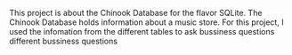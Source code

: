This project is about the Chinook Database for the flavor SQLite. The Chinook Database holds information about a music store. For this project, I used the infomation from the different tables to ask bussiness questions different bussiness questions

